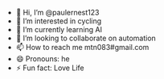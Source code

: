 - 👋 Hi, I’m @paulernest123
- 👀 I’m interested in cycling
- 🌱 I’m currently learning AI
- 💞️ I’m looking to collaborate on automation
- 📫 How to reach me mtn083#gmail.com
- 😄 Pronouns: he
- ⚡ Fun fact: Love Life

<!---
paulernest123/paulernest123 is a ✨ special ✨ repository because its `README.md` (this file) appears on your GitHub profile.
You can click the Preview link to take a look at your changes.
--->
